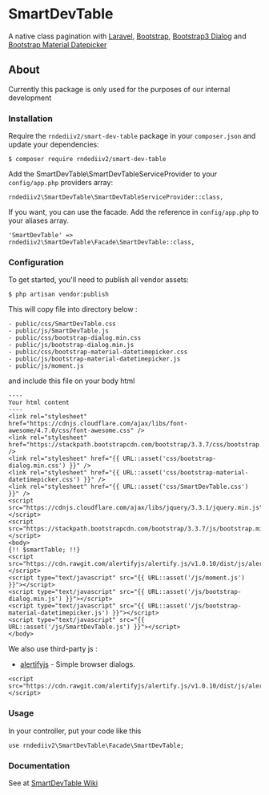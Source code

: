 # SmartDevTable
A native class pagination with [Laravel](https://github.com/laravel/laravel), [Bootstrap](https://getbootstrap.com), [Bootstrap3 Dialog](https://github.com/nakupanda/bootstrap3-dialog) and [Bootstrap Material Datepicker](https://github.com/T00rk/bootstrap-material-datetimepicker)

## About
Currently this package is only used for the purposes of our internal development

### Installation

Require the ```rndediiv2/smart-dev-table``` package in your ```composer.json``` and update your dependencies:

```
$ composer require rndediiv2/smart-dev-table
```

Add the SmartDevTable\SmartDevTableServiceProvider to your ```config/app.php``` providers array:

```
rndediiv2\SmartDevTable\SmartDevTableServiceProvider::class,
```

If you want, you can use the facade. Add the reference in ```config/app.php``` to your aliases array.

```
'SmartDevTable' => rndediiv2\SmartDevTable\Facade\SmartDevTable::class,
```

### Configuration
To get started, you'll need to publish all vendor assets:

```
$ php artisan vendor:publish
```

This will copy file into directory below :

```
- public/css/SmartDevTable.css
- public/js/SmartDevTable.js
- public/css/bootstrap-dialog.min.css
- public/js/bootstrap-dialog.min.js
- public/css/bootstrap-material-datetimepicker.css
- public/js/bootstrap-material-datetimepicker.js 
- public/js/moment.js

```
and include this file on your body html

```
----
Your html content
----
<link rel="stylesheet" href="https://cdnjs.cloudflare.com/ajax/libs/font-awesome/4.7.0/css/font-awesome.css" />
<link rel="stylesheet" href="https://stackpath.bootstrapcdn.com/bootstrap/3.3.7/css/bootstrap.min.css" />
<link rel="stylesheet" href="{{ URL::asset('css/bootstrap-dialog.min.css') }}" />
<link rel="stylesheet" href="{{ URL::asset('css/bootstrap-material-datetimepicker.css') }}" />
<link rel="stylesheet" href="{{ URL::asset('css/SmartDevTable.css') }}" />
<script src="https://cdnjs.cloudflare.com/ajax/libs/jquery/3.3.1/jquery.min.js"></script>
<script src="https://stackpath.bootstrapcdn.com/bootstrap/3.3.7/js/bootstrap.min.js"></script>
<body>
{!! $smartTable; !!}
<script src="https://cdn.rawgit.com/alertifyjs/alertify.js/v1.0.10/dist/js/alertify.js"></script>
<script type="text/javascript" src="{{ URL::asset('/js/moment.js') }}"></script>
<script type="text/javascript" src="{{ URL::asset('/js/bootstrap-dialog.min.js') }}"></script>
<script type="text/javascript" src="{{ URL::asset('/js/bootstrap-material-datetimepicker.js') }}"></script>
<script type="text/javascript" src="{{ URL::asset('/js/SmartDevTable.js') }}"></script>
</body>
```
We also use third-party js : 
* [alertifyjs](https://alertifyjs.org/) - Simple browser dialogs.

```
<script src="https://cdn.rawgit.com/alertifyjs/alertify.js/v1.0.10/dist/js/alertify.js"></script>
```

### Usage
In your controller, put your code like this 

```use rndediiv2\SmartDevTable\Facade\SmartDevTable;```



### Documentation

See at [SmartDevTable Wiki](https://github.com/rndediiv2/SmartDevTable/wiki)
